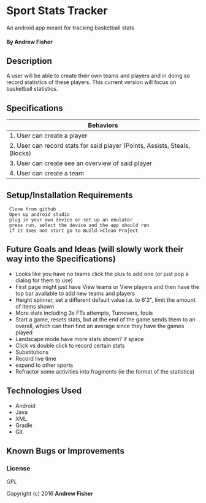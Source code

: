 # Sport Stats Tracker

An android app meant for tracking basketball stats

#### By **Andrew Fisher**

## Description
A user will be able to create their own teams and players and in doing so record statistics of these players. This current version will focus on basketball statistics.

## Specifications

|Behaviors                |
|------------------------- |
|1. User can create a player|
|2. User can record stats for said player (Points, Assists, Steals, Blocks)|
|3. User can create see an overview of said player|
|4. User can create a team|




## Setup/Installation Requirements

```
 Clone from github
 Open up android studio
 plug in your own device or set up an emulator
 press run, select the device and the app should run
 if it does not start go to Build->Clean Project
```


## Future Goals and Ideas (will slowly work their way into the Specifications)
 * Looks like you have no teams click the plus to add one (or just pop a dialog for them to use)
 * First page might just have View teams or View players and then have the top bar available to add new teams and players
 * Height spinner, set a different default value i.e. to 6'2", limit the amount of items shown
 * More stats including 3s FTs attempts, Turnovers, fouls
 * Start a game, resets stats, but at the end of the game sends them to an overall, which can then find an average since they have the games played
 * Landscape mode have more stats shown? if space
 * Click vs double click to record certain stats
 * Substitutions
 * Record live time
 * expand to other sports
 * Refractor some activities into fragments (ie the format of the statistics)


## Technologies Used

* Android
* Java
* XML
* Gradle
* Git


## Known Bugs or Improvements


### License

*GPL*

Copyright (c) 2016 **Andrew Fisher**
